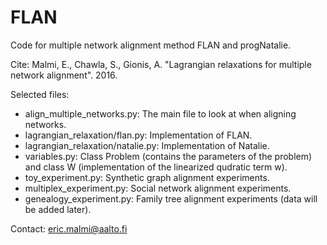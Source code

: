 # FLAN
Code for multiple network alignment method FLAN and progNatalie.

Cite:
Malmi, E., Chawla, S., Gionis, A. "Lagrangian relaxations for multiple network alignment". 2016.

Selected files:
* align_multiple_networks.py: The main file to look at when aligning networks.
* lagrangian_relaxation/flan.py: Implementation of FLAN.
* lagrangian_relaxation/natalie.py: Implementation of Natalie.
* variables.py: Class Problem (contains the parameters of the problem) and class W (implementation of the linearized qudratic term w).
* toy_experiment.py: Synthetic graph alignment experiments.
* multiplex_experiment.py: Social network alignment experiments.
* genealogy_experiment.py: Family tree alignment experiments (data will be added later).

Contact: eric.malmi@aalto.fi
